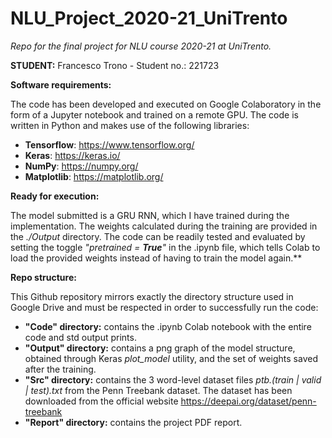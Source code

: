 # NLU_Project_2020-21_UniTrento
*Repo for the final project for NLU course 2020-21 at UniTrento.*



**STUDENT:** Francesco Trono - Student no.: 221723

**Software requirements:** 

The code has been developed and executed on Google Colaboratory in the form of a Jupyter notebook and trained on a remote GPU. The code is written in Python and makes use of the following libraries:

* **Tensorflow**: https://www.tensorflow.org/
* **Keras**: https://keras.io/
* **NumPy**: https://numpy.org/
* **Matplotlib**: https://matplotlib.org/


**Ready for execution:** 

The model submitted is a GRU RNN, which I have trained during the implementation. The weights calculated during the training are provided in the *./Output* directory. The code can be readily tested and evaluated by setting the toggle *"pretrained = **True**"* in the .ipynb file, which tells Colab to load the provided weights instead of having to train the model again.**


**Repo structure:**

This Github repository mirrors exactly the directory structure used in Google Drive and must be respected in order to successfully run the code:
* **"Code" directory:** contains the .ipynb Colab notebook with the entire code and std output prints.
* **"Output" directory:** contains a png graph of the model structure, obtained through Keras *plot_model* utility, and the set of weights saved after the training.
* **"Src" directory:** contains the 3 word-level dataset files *ptb.(train | valid | test).txt* from the Penn Treebank dataset. The dataset has been downloaded from the official website https://deepai.org/dataset/penn-treebank 
* **"Report" directory:** contains the project PDF report.
